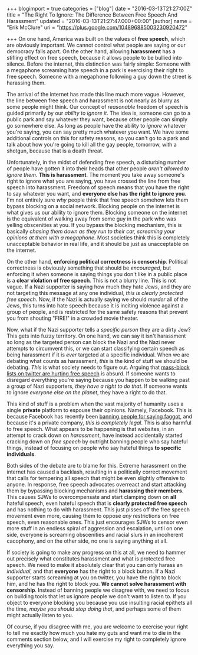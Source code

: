 +++
blogimport = true
categories = ["blog"]
date = "2016-03-13T21:27:00Z"
title = "The Right To Ignore: The Difference Between Free Speech And Harassment"
updated = "2016-03-13T21:27:47.000+00:00"
[author]
name = "Erik McClure"
uri = "https://plus.google.com/104896885003230920472"

+++
On one hand, America was built on the values of **free speech**, which are obviously important. We cannot control what people are saying or our democracy falls apart. On the other hand, allowing **harassment** has a stifling effect on free speech, because it allows people to be bullied into silence. Before the internet, this distinction was fairly simple: Someone with a megaphone screaming hate speech in a park is exercising their right to free speech. Someone with a megaphone following a guy down the street is harassing them.

The arrival of the internet has made this line much more vague. However, the line between free speech and harassment is not nearly as blurry as some people might think. Our concept of *reasonable* freedom of speech is guided primarily by our *ability to ignore it*. The idea is, someone can go to a public park and say whatever they want, because other people can simply go somewhere else. As long as people have the ability to *ignore* whatever you're saying, you can say pretty much whatever you want. We have some additional controls on this for safety reasons, so you can't go to a park and talk about how you're going to kill all the gay people, tomorrow, with a shotgun, because that is a death threat.

Unfortunately, in the midst of defending free speech, a disturbing number of people have gotten it into their heads that other people *aren't allowed to ignore them*. **This is harassment**. The moment you take away someone's right to ignore what you are saying, you have crossed the line from free speech into harassment. Freedom of speech means that you have the right to say whatever you want, and **everyone else has the right to ignore you**. I'm not entirely sure *why* people think that free speech somehow lets them bypass blocking on a social network. Blocking people on the internet is what gives us our ability to ignore them. Blocking someone on the internet is the equivalent of walking away from some guy in the park who was yelling obscenities at you. If you bypass the blocking mechanism, this is basically *chasing them down as they run to their car, screaming your opinions at them with a megaphone*. Most societies think this is completely unacceptable behavior in real life, and it should be just as unacceptable on the internet.

On the other hand, **enforcing political correctness is censorship**. Political correctness is obviously something that should be *encouraged*, but enforcing it when someone is saying things you don't like in a public place is a **clear violation of free speech**. This is not a blurry line. This is not vague. If a Nazi supporter is saying how much they hate Jews, and they are not targeting this message at any one individual, *this is clearly protected free speech*. Now, if the Nazi is actually saying we should *murder* all of the Jews, this turns into hate speech because it is inciting violence against a group of people, and is restricted for the same safety reasons that prevent you from shouting "FIRE!" in a crowded movie theater.

Now, what if the Nazi supporter tells a *specific person* they are a dirty Jew? This gets into fuzzy territory. On one hand, we can say it isn't harassment so long as the targeted person can block the Nazi and the Nazi never attempts to circumvent this, or we can start classifying certain speech as being harassment if it is *ever* targeted at a specific individual. When we are debating what counts as harassment, *this* is the kind of stuff we should be debating. *This* is what society needs to figure out. Arguing that [mass-block lists on twitter are hurting free speech](https://www.google.com/url?sa=t&rct=j&q=&esrc=s&source=web&cd=4&cad=rja&uact=8&ved=0ahUKEwj0hOTPob_LAhVM5GMKHeYmC4AQFggtMAM&url=http%3A%2F%2Ffortune.com%2F2015%2F06%2F12%2Ftwitter-free-speech%2F&usg=AFQjCNEMd-RJPwTUw4eB3Pl_uj-ZgY3SqQ&sig2=Wi4Jh0D0eOVwn51TC5RGqQ) is absurd. If someone wants to disregard everything you're saying because you happen to be walking past a group of Nazi supporters, *they have a right to do that*. If someone wants to ignore *everyone else on the planet*, they have a right to do that.

This kind of stuff is a problem when the vast majority of humanity uses a single **private** platform to espouse their opinions. Namely, Facebook. This is because Facebook has recently been [banning people for saying faggot](http://www.vice.com/read/facebook-wont-let-faggots-say-faggot), and because it's a private company, *this is completely legal*. This is also harmful to free speech. What appears to be happening is that websites, in an attempt to crack down on *harassment*, have instead accidentally started cracking down on *free speech* by outright banning people who say hateful things, instead of focusing on people who say hateful things **to specific individuals**.

Both sides of the debate are to blame for this. Extreme harassment on the internet has caused a backlash, resulting in a politically correct movement that calls for tempering all speech that might be even slightly offensive to anyone. In response, free speech advocates overreact and start attacking them by bypassing blocking mechanisms and **harassing their members**. This causes SJWs to overcompensate and start clamping down on **all** hateful speech, even hateful speech that is **clearly protected free speech** and has nothing to do with harassment. This just pisses off the free speech movement even more, causing them to oppose *any* restrictions on free speech, even reasonable ones. This just encourages SJWs to censor even more stuff in an endless spiral of aggression and escalation, until on one side, everyone is screaming obscenities and racial slurs in an incoherent cacophony, and on the other side, no one is saying anything at all.

If society is going to make any progress on this at all, we need to hammer out precisely what constitutes harassment and what is protected free speech. We need to make it absolutely clear that you can only harass an *individual*, and that **everyone** has the right to a block button. If a Nazi supporter starts screaming at you on twitter, you have the right to block him, and he has the right to block you. **We cannot solve harassment with censorship**. Instead of banning people we disagree with, we need to focus on building tools that let us ignore people we don't want to listen to. If you object to everyone blocking you because you use insulting racial epithets all the time, *maybe you should stop doing that*, and perhaps some of them might actually listen to you.

Of course, if you disagree with me, you are welcome to exercise your right to tell me exactly how much you hate my guts and want me to die in the comments section below, and I will exercise my right to completely ignore everything you say.
